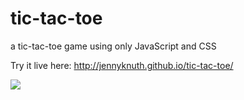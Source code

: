 # tic-tac-toe
a tic-tac-toe game using only JavaScript and CSS

Try it live here: http://jennyknuth.github.io/tic-tac-toe/

![](tic-tac-toe.jpg)
